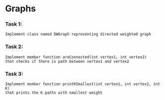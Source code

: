 # **Graphs**

### **Task 1:**
    Implement class named DWGraph representing directed weighted graph

### **Task 2:**
    Implement member function areConnected(int vertex1, int vertex2)
    that checks if there is path between vertex1 and vertex2

### **Task 3:**
    Implement member function printKSmallest(int vertex1, int vertex2, int K)
    that prints the K paths with smallest weight

